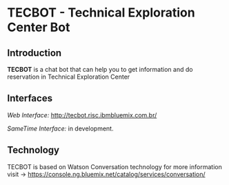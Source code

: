 # **TECBOT** - Technical Exploration Center Bot

## Introduction

**TECBOT** is a chat bot that can help you to get information and do reservation in Technical Exploration Center 

## Interfaces

*Web Interface:* http://tecbot.risc.ibmbluemix.com.br/

*SameTime Interface:*  in development.

## Technology

TECBOT is based on Watson Conversation technology 
for more information visit -> https://console.ng.bluemix.net/catalog/services/conversation/
